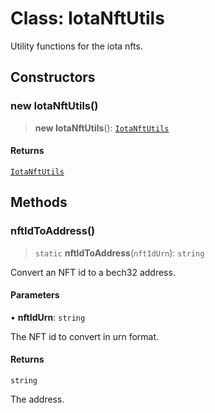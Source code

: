 # Class: IotaNftUtils

Utility functions for the iota nfts.

## Constructors

### new IotaNftUtils()

> **new IotaNftUtils**(): [`IotaNftUtils`](IotaNftUtils.md)

#### Returns

[`IotaNftUtils`](IotaNftUtils.md)

## Methods

### nftIdToAddress()

> `static` **nftIdToAddress**(`nftIdUrn`): `string`

Convert an NFT id to a bech32 address.

#### Parameters

• **nftIdUrn**: `string`

The NFT id to convert in urn format.

#### Returns

`string`

The address.
